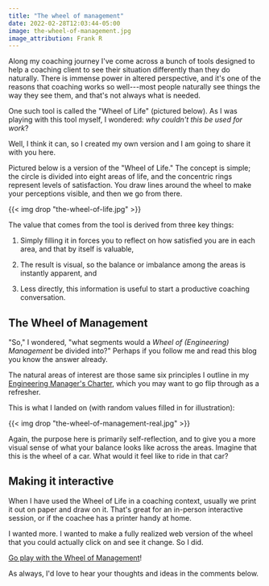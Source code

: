 ```yaml
---
title: "The wheel of management"
date: 2022-02-28T12:03:44-05:00
image: the-wheel-of-management.jpg
image_attribution: Frank R
---
```


Along my coaching journey I've come across a bunch of tools designed to help a
coaching client to see their situation differently than they do naturally. There
is immense power in altered perspective, and it's one of the reasons that
coaching works so well---most people naturally see things the way they see them,
and that's not always what is needed.

One such tool is called the "Wheel of Life" (pictured below). As I was playing
with this tool myself, I wondered: *why couldn't this be used for work*?

Well, I think it can, so I created my own version and I am going to share it
with you here.<!--more-->

Pictured below is a version of the "Wheel of Life." The concept is simple; the
circle is divided into eight areas of life, and the concentric rings represent
levels of satisfaction. You draw lines around the wheel to make your perceptions
visible, and then we go from there.

{{< img drop "the-wheel-of-life.jpg" >}}

The value that comes from the tool is derived from three key things:

1. Simply filling it in forces you to reflect on how satisfied you are in each
   area, and that by itself is valuable,

2. The result is visual, so the balance or imbalance among the areas is
   instantly apparent, and

3. Less directly, this information is useful to start a productive coaching
   conversation.

## The Wheel of Management

"So," I wondered, "what segments would a *Wheel of (Engineering) Management* be
divided into?"  Perhaps if you follow me and read this blog you know the answer
already.

The natural areas of interest are those same six principles I outline in my
[Engineering Manager's Charter](https://aaronbieber.coach/charter), which you
may want to go flip through as a refresher.

This is what I landed on (with random values filled in for illustration):

{{< img drop "the-wheel-of-management-real.jpg" >}}

Again, the purpose here is primarily self-reflection, and to give you a more
visual sense of what your balance looks like across the areas. Imagine that this
is the wheel of a car. What would it feel like to ride in that car?

## Making it interactive

When I have used the Wheel of Life in a coaching context, usually we print it
out on paper and draw on it. That's great for an in-person interactive session,
or if the coachee has a printer handy at home.

I wanted more. I wanted to make a fully realized web version of the wheel that
you could actually click on and see it change. So I did.

[Go play with the Wheel of Management](https://blog.aaronbieber.coach/wheel/)!

As always, I'd love to hear your thoughts and ideas in the comments below.
